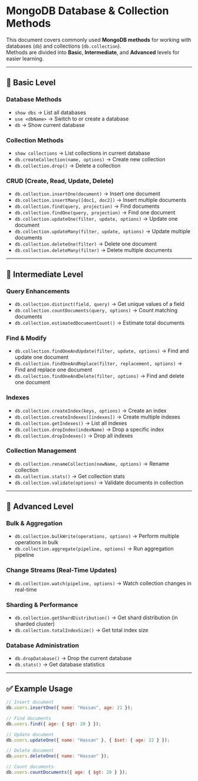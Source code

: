 # MongoDB Database & Collection Methods

This document covers commonly used **MongoDB methods** for working with databases (`db`) and collections (`db.collection`).  
Methods are divided into **Basic**, **Intermediate**, and **Advanced** levels for easier learning.

---

## 📌 Basic Level

### Database Methods
- `show dbs` → List all databases  
- `use <dbName>` → Switch to or create a database  
- `db` → Show current database  

### Collection Methods
- `show collections` → List collections in current database  
- `db.createCollection(name, options)` → Create new collection  
- `db.collection.drop()` → Delete a collection  

### CRUD (Create, Read, Update, Delete)
- `db.collection.insertOne(document)` → Insert one document  
- `db.collection.insertMany([doc1, doc2])` → Insert multiple documents  
- `db.collection.find(query, projection)` → Find documents  
- `db.collection.findOne(query, projection)` → Find one document  
- `db.collection.updateOne(filter, update, options)` → Update one document  
- `db.collection.updateMany(filter, update, options)` → Update multiple documents  
- `db.collection.deleteOne(filter)` → Delete one document  
- `db.collection.deleteMany(filter)` → Delete multiple documents  

---

## 📌 Intermediate Level

### Query Enhancements
- `db.collection.distinct(field, query)` → Get unique values of a field  
- `db.collection.countDocuments(query, options)` → Count matching documents  
- `db.collection.estimatedDocumentCount()` → Estimate total documents  

### Find & Modify
- `db.collection.findOneAndUpdate(filter, update, options)` → Find and update one document  
- `db.collection.findOneAndReplace(filter, replacement, options)` → Find and replace one document  
- `db.collection.findOneAndDelete(filter, options)` → Find and delete one document  

### Indexes
- `db.collection.createIndex(keys, options)` → Create an index  
- `db.collection.createIndexes([indexes])` → Create multiple indexes  
- `db.collection.getIndexes()` → List all indexes  
- `db.collection.dropIndex(indexName)` → Drop a specific index  
- `db.collection.dropIndexes()` → Drop all indexes  

### Collection Management
- `db.collection.renameCollection(newName, options)` → Rename collection  
- `db.collection.stats()` → Get collection stats  
- `db.collection.validate(options)` → Validate documents in collection  

---

## 📌 Advanced Level

### Bulk & Aggregation
- `db.collection.bulkWrite(operations, options)` → Perform multiple operations in bulk  
- `db.collection.aggregate(pipeline, options)` → Run aggregation pipeline  

### Change Streams (Real-Time Updates)
- `db.collection.watch(pipeline, options)` → Watch collection changes in real-time  

### Sharding & Performance
- `db.collection.getShardDistribution()` → Get shard distribution (in sharded cluster)  
- `db.collection.totalIndexSize()` → Get total index size  

### Database Administration
- `db.dropDatabase()` → Drop the current database  
- `db.stats()` → Get database statistics  

---

## ✅ Example Usage

```js
// Insert document
db.users.insertOne({ name: "Hassan", age: 21 });

// Find documents
db.users.find({ age: { $gt: 20 } });

// Update document
db.users.updateOne({ name: "Hassan" }, { $set: { age: 22 } });

// Delete document
db.users.deleteOne({ name: "Hassan" });

// Count documents
db.users.countDocuments({ age: { $gt: 20 } });

